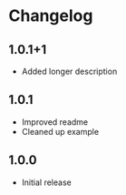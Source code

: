 # Changelog

## 1.0.1+1

- Added longer description

## 1.0.1

- Improved readme
- Cleaned up example

## 1.0.0

- Initial release
